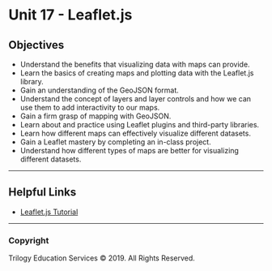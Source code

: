 # Unit 17 - Leaflet.js

## Objectives

* Understand the benefits that visualizing data with maps can provide.
* Learn the basics of creating maps and plotting data with the Leaflet.js library.
* Gain an understanding of the GeoJSON format.
* Understand the concept of layers and layer controls and how we can use them to add interactivity to our maps.
* Gain a firm grasp of mapping with GeoJSON.
* Learn about and practice using Leaflet plugins and third-party libraries.
* Learn how different maps can effectively visualize different datasets.
* Gain a Leaflet mastery by completing an in-class project.
* Understand how different types of maps are better for visualizing different datasets.

- - -

## Helpful Links

* [Leaflet.js Tutorial](https://leafletjs.com/examples.html)

- - -

### Copyright

Trilogy Education Services © 2019. All Rights Reserved.
